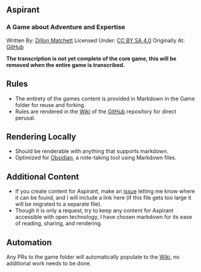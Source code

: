 ## Aspirant
### A Game about Adventure and Expertise
Written By: [Dillon Matchett](https://github.com/bombasticSlacks) Licensed Under: [CC BY SA 4.0](https://github.com/bombasticSlacks/Aspirant/blob/main/LICENSE) Originally At: [GitHub](https://github.com/bombasticSlacks/Aspirant) 

**The transcription is not yet complete of the core game, this will be removed when the entire game is transcribed.**

## Rules
* The entirety of the games content is provided in Markdown in the Game folder for reuse and forking.
* Rules are rendered in the [Wiki](https://github.com/bombasticSlacks/Aspirant/wiki/How-To-Play) of the [GitHub](https://github.com/bombasticSlacks/Aspirant) repository for direct perusal.

## Rendering Locally
* Should be renderable with anything that supports markdown.
* Optimized for [Obsidian,](https://obsidian.md/) a note-taking tool using Markdown files.

## Additional Content
* If you create content for Aspirant, make an [issue](https://github.com/bombasticSlacks/Aspirant/issues) letting me know where it can be found, and I will include a link here (if this file gets too large it will be migrated to a separate file).
* Though it is only a request, try to keep any content for Aspirant accessible with open technology, I have chosen markdown for its ease of reading, sharing, and rendering.

## Automation
Any PRs to the game folder will automatically populate to the [Wiki,](https://github.com/bombasticSlacks/Aspirant/wiki/How-To-Play) no additional work needs to be done.

